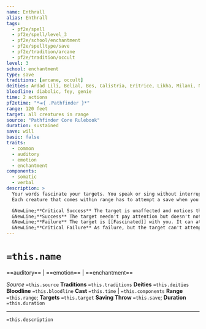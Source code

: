 ```yaml
---
name: Enthrall
alias: Enthrall
tags:
  - pf2e/spell
  - pf2e/spell/level_3
  - pf2e/school/enchantment
  - pf2e/spelltype/save
  - pf2e/tradition/arcane
  - pf2e/tradition/occult
level: 3
school: enchantment
type: save
traditions: [arcane, occult]
deities: Ardad Lili, Belial, Bes, Calistria, Eritrice, Likha, Milani, Nyarlathotep (The Crawling Chaos), Shelyn, Tlehar
bloodline: diabolic, fey, genie
time: 2 actions
pf2etime: "*⬺{ .Pathfinder }*"
range: 120 feet
target: all creatures in range
source: "Pathfinder Core Rulebook"
duration: sustained
save: will
basic: false
traits:
  - common
  - auditory
  - emotion
  - enchantment
components:
  - somatic
  - verbal
description: >
  Your words fascinate your targets. You speak or sing without interruption throughout the casting and duration. Targets who notice your speech or song might give their undivided attention; each target must attempt a Will save. The GM might grant a circumstance bonus (to a maximum of +4) if the target is of an opposing religion, ancestry, or political leaning, or is otherwise unlikely to agree with what you're saying.
  Each creature that comes within range has to attempt a save when you Sustain the Spell. If you're speaking, enthrall gains the linguistic trait.

  &NewLine;**Critical Success** The target is unaffected and notices that you tried to use magic.
  &NewLine;**Success** The target needn't pay attention but doesn't notice you tried to use magic (it might notice others are enthralled).
  &NewLine;**Failure** The target is [[Fascinated]] with you. It can attempt another Will save if it witnesses actions or speech with which it disagrees. If it succeeds, it's no longer Fascinated and is temporarily immune for 1 hour. If the target is subject to a hostile act, or if another creature succeeds at a Diplomacy or Intimidation check against it, the fascination ends immediately.
  &NewLine;**Critical Failure** As failure, but the target can't attempt a save to end the fascination if it disagrees with you.
---
```

# `=this.name`
==auditory== | ==emotion== | ==enchantment==

*Source* `=this.source`
**Traditions** `=this.traditions`
**Deities** `=this.deities`
**Bloodline** `=this.bloodline`
**Cast** `=this.time` | `=this.components`
**Range** `=this.range`; **Targets** `=this.target`
**Saving Throw** `=this.save`; **Duration** `=this.duration`

***
`=this.description`